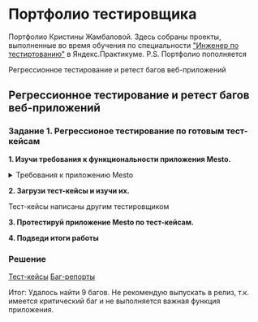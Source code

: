 # <a name="up" />Портфолио тестировщика

Портфолио Кристины Жамбаловой. Здесь собраны проекты, выполненные во время обучения по специальности ["Инженер по тестиртованию"](https://practicum.yandex.ru/qa-engineer-plus/) в Яндекс.Практикуме.
P.S. Портфолио пополняется

Регрессионное тестирование и ретест багов веб-приложений

## <a name="test-design" />Регрессионное тестирование и ретест багов веб-приложений

### Задание 1. Регрессионое тестирование по готовым тест-кейсам
**1. Изучи требования к функциональности приложения Mesto.**

<details>
<summary>Требования к приложению Mesto</summary>

***

**0. Главная страница**

![Главная страница](https://code.s3.yandex.net/qa/schemes/project1_mesto_1.png)

1. Вёрстка адаптивная: ширина всей страницы с содержимым должна меняться вместе с шириной окна браузера. При этом не должна появляться горизонтальная полоса прокрутки.
2. По умолчанию на странице шесть карточек с фотографиями.
3. По умолчанию в профиле указано: Жак-Ив Кусто, Исследователь океана.

**1. Редактирование профиля**

![Редактирование](https://code.s3.yandex.net/qa/schemes/project1_mesto_2.png)

У пользователя должна быть возможность редактировать свой профиль.

1. Окно должно называться «Редактировать профиль».
2. Окно должно открываться по нажатию кнопки «Редактировать», а закрываться — при клике по крестику в правом верхнем углу.
3. В окне должно быть два поля: «Имя» и «Занятие», а также кнопка «Сохранить».
4. При открытии окна: поля «Имя» и «Занятие» должны быть заполнены теми значениями, которые отображаются на странице.
5. После внесения изменений и нажатия кнопки «Сохранить» информация на странице должна обновиться, а окно автоматически закрыться.
6. При сохранении должна быть валидация:
    - оба поля обязательные;
    - в поле «Имя» должно быть от 2 до 40 символов;
    - в поле «Занятие» должно быть от 2 до 200 символов.
7. Если хотя бы одно из полей не прошло валидацию, кнопка «Сохранить» должна быть неактивной. Если оба поля прошли — активной.
8. Если поле формы «Редактировать профиль» не прошло валидацию, под ним должен появляться красный текст, сообщающий об ошибке.

**2. Добавление карточки**

![Карточка](https://code.s3.yandex.net/qa/schemes/project1_mesto_3.png)

У пользователя должна быть возможность написать название карточки и дать ссылку на картинку.

1. Окно должно называться «Новое место».
2. Окно добавления должно открываться нажатием на кнопку «+» и закрываться кликом на крестик.
3. При сохранении должна быть валидация:
    - оба поля обязательные;
    - в поле «Название» должно быть от 2 до 30 символов;
    - в поле «Ссылка на картинку» должен быть URL.
4. При сохранении новая карточка должна добавляться в начало списка карточек.
5. После нажатия кнопки «Сохранить» окно добавления карточки должно автоматически закрываться.
6. Если хотя бы одно из полей не прошло валидацию, кнопка «Сохранить» должна быть неактивной. Если оба поля прошли — активной.

**3. Лайк карточки**

![Лайк](https://code.s3.yandex.net/qa/schemes/project1_mesto_4.png)

У пользователя должна быть возможность лайкать карточки.

1. У карточки должна быть кнопка лайка.
2. Кнопка «лайк» — сердечко.
3. Если лайкнуть карточку, сердечко поменяет цвет.

**4. Удаление карточки**

![Удаление](https://code.s3.yandex.net/qa/schemes/project1_mesto_5.png)

У пользователя должна быть возможность удалять карточки.

1. У карточек должна быть кнопка удаления.
2. Кнопка «удалить» — классическая урна.
3. Карточка должна удаляться при клике на эту иконку.

**5. Просмотр фотографий карточки**

![Просмотр](https://code.s3.yandex.net/qa/schemes/project1_mesto_6.png)

У пользователя должна быть возможность просмотра фотографий.

1. Режим просмотра открывается нажатием на картинку и закрывается кликом на крестик.
2. Вёрстка адаптивная, без полосы прокрутки при изменении ширины окна.

**6. Плавное открытие и закрытие окон**

Все окна должны открываться и закрываться плавно: проявляться из прозрачности и уходить в неё при закрытии.

**7. Закрытие окон нажатием на Esc**

Окна должны закрываться нажатием на клавишу Esc.

***

</details>

**2. Загрузи тест-кейсы и изучи их.**

Тест-кейсы написаны другим тестировщиком

**3. Протестируй приложение Mesto по тест-кейсам.**

**4. Подведи итоги работы**

### Решение

[Тест-кейсы](https://docs.google.com/spreadsheets/d/1X3Bk9FFjG6eUiCkcrIFGgmVR0KKV1N4WfnOE-fbOH-k/edit?usp=sharing)
[Баг-репорты](https://docs.google.com/spreadsheets/d/1QJdaj5ZbpnOMHBPlNqsAA4owx1sZiA4ZEqHTghGqih4/edit?usp=sharing)

Итог: Удалось найти 9 багов. Не рекомендую выпускать в релиз, т.к. имеется критический баг и не выполняется важная функция приложения.
